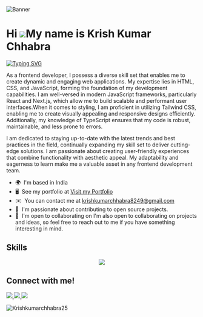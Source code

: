 ![Banner](https://res.cloudinary.com/superfolio/image/upload/v1620689979/68747470733a2f2f692e70696e696d672e636f6d2f6f726967696e616c732f63362f33332f63322f63363333633230656465383266306530636564376435373064626533613166332e676966_yjuh2s.gif)


Hi ![](https://user-images.githubusercontent.com/18350557/176309783-0785949b-9127-417c-8b55-ab5a4333674e.gif)My name is Krish Kumar Chhabra
=====================================================================================================================================

[![Typing SVG](https://readme-typing-svg.demolab.com?font=Roboto&weight=900&size=30&duration=3000&pause=1000&color=1DBF73&width=600&height=45&lines=Expert+with+Front-end+Development;Expert+with+OpenAI;Expert+with+React+and+Next+js)](https://git.io/typing-svg)

As a frontend developer, I possess a diverse skill set that enables me to create dynamic and engaging web applications. My expertise lies in HTML, CSS, and JavaScript, forming the foundation of my development capabilities. I am well-versed in modern JavaScript frameworks, particularly React and Next.js, which allow me to build scalable and performant user interfaces.When it comes to styling, I am proficient in utilizing Tailwind CSS, enabling me to create visually appealing and responsive designs efficiently. Additionally, my knowledge of TypeScript ensures that my code is robust, maintainable, and less prone to errors.

 I am dedicated to staying up-to-date with the latest trends and best practices in the field, continually expanding my skill set to deliver cutting-edge solutions. I am passionate about creating user-friendly experiences that combine functionality with aesthetic appeal. My adaptability and eagerness to learn make me a valuable asset in any frontend development team.

* 🌍  I'm based in India
* 🖥️  See my portfolio at [Visit my Portfolio](https://www.krishchhabra.vercel.app/)
* ✉️  You can contact me at [krishkumarchhabra8249@gmail.com](mailto:krishkumarchhabra8249@gmail.com)
* 🧠   I'm  passionate about contributing to open source projects.
* 🤝  I'm open to collaborating on I'm also open to collaborating on projects and ideas, so feel free to reach out to me if you have something interesting in mind.

## Skills
<p align="center">
  <a href="https://skillicons.dev">
    <img src="https://skillicons.dev/icons?i=html,css,js,nextjs,react,tailwind,ts,firebase,mongodb,git,github" />
  </a>
</p>

## Connect with me!
<p > 
 <a href="https://twitter.com/KrishChhabra18">
    <img src="https://skillicons.dev/icons?i=twitter" />
  </a>
 
  <a href="https://www.instagram.com/krishkumarchhabra_/">
   <img src="https://skillicons.dev/icons?i=instagram" />
  </a> 
  
  <a href="https://www.linkedin.com/in/krishchhabra25/">
   <img src="https://skillicons.dev/icons?i=linkedin" />
  </a> 
</p>
<p><img align="center" src="https://github-readme-streak-stats.herokuapp.com/?user=Krishkumarchhabra25&" alt="Krishkumarchhabra25" /></p>
